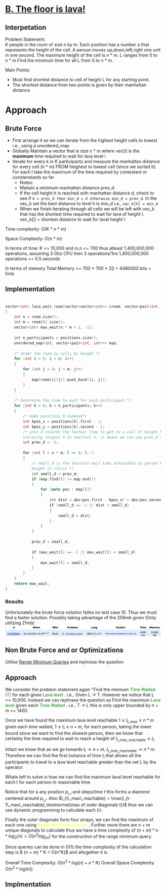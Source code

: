 # [B. The floor is lava!](https://codeforces.com/gym/104782/problem/B)

## Interpetation
Problem Statement: <br>
K people in the room of size n by m. Each position has a number a that represents the height of the cell. A person moves up,down,left,right one unit in one second. The maximum height of the cell is n * m. L ranges from 0 to n * m
Find the minimum time for all L from 0 to n * m.

Main Points:
- Must find shortest distance to cell of height L for any starting point. 
- The shortest distance from two points is given by their manhattan distance

# Approach
## Brute Force
- First arrange it so we can iterate from the highest height cells to lowest i.e., using a unordered_map
- Globally Maintain a vector that is size n * m where vec[i] is the <b>maximum</b> time required to wait for lava level i
- Iterate for every k in K participants and measure the manhattan distance for every cell (n * m) FROM heighest to lowest cell (since we sorted it). For each l take the maximum of the time required by contestant or constenstants so far
    - Notes:
    - Maitain a minimum manhattan distance prev_d
    - If the cell height h is reached with manhattan distance d, check to see if `d < prev_d then min_d = d otherwise min_d = prev_d`. In the vec_k set the best distance to level h is min_d i.e., `vec_k[h] = min_d`
    - When we finish iterating through all cells we will be left with vec_k that has the shortest time required to wait for lava of height l. vec_k[l] = shortest distance to wait for laval height l


Time complexity: O(K * n * m)

Space Complexity: O(n * m)

In terms of time:
K <= 10,000 and m,n <= 700 thus atleast 1,400,000,000 operations, assuming 3 Ghz CPU then 3 operations/1ns  1,400,000,000 operations <= 0.5 seconds 

In terms of memory Total Memory >= 700 * 700 * 32 = 4480000 bits = 5mb

## Implementation

```C++

vector<int> lava_wait_room(vector<vector<int>> &room, vector<pair<int, int>> &positions)
{
    int n = room.size();
    int m = room[0].size();
    vector<int> max_wait(n * m + 1, -1);

    int n_participants = positions.size();
    unordered_map<int, vector<pair<int, int>>> map;

    /* Order the room by cells by height */
    for (int i = 0; i < n; i++)
    {
        for (int j = 0; j < m; j++)
        {
            map[room[i][j]].push_back({i, j});
        }
    }

    /* Determine the time to wait for each participant */
    for (int k = 0; k < n_participants; k++)
    {
        /* make positions 0-indexed*/
        int kpos_x = positions[k].first - 1;
        int kpos_y = positions[k].second - 1;
        /* prev_d records the fastest time to get to a cell of height h, since we are
        iterating largest h to smallest h, it means we can use prev_d for the current h */
        int prev_d = -1;

        for (int l = n * m; l >= 0; l--)
        {
            /* small_d is the shortest wait time achievable by person k to get to a cell of
            height it->first */
            int small_d = prev_d;
            if (map.find(l) != map.end())
            {
                for (auto pos : map[l])
                {
                    int dist = abs(pos.first - kpos_x) + abs(pos.second - kpos_y);
                    if (small_d == -1 || dist < small_d)
                    {
                        small_d = dist;
                    }
                }
            }

            prev_d = small_d;

            if (max_wait[l] == -1 || max_wait[l] < small_d)
            {
                max_wait[l] = small_d;
            }
        }
    }
    return max_wait;
}
```

###  Results 
Unfortunately the brute force solution failes on test case 10. Thus we must find a faster solution. Possibly taking advantage of the 256mb given (Only utilizing 21mb)
![brute_force_floor](./brute_force_floor_lava.png)



## Non Brute Force and or Optimizations
Utilise [Range Minimum Queries](https://en.wikipedia.org/wiki/Range_minimum_query) and rephrase the question

## Approach 

We consider the problem statement again "Find the minmum <span style="color:green">Time Waited (T)</span> for each given <span style="color:green"> Lava level </span>.
i.e., Given L -> T. However we notice that L <= 10,000. Instead we can rephrase the question as Find the maximum <span style="color:green"> Lava level </span> given each <span style="color:green"> Time Waited </span>. i.e., T -> L this is only upper bounded by n + m <= 1400.


Once we have found the maximum lava level reachable $1 \leq l_{t\_max} \leq n * m$ given each time waited, $1 \leq t_i \leq n + m$, for each person, taking the lower bound since we want to find the slowest person, then we know that certainly the time required to wait to reach a height of  $l_{t\_max\_reachable}  \leq t_i$.

Infact we know that as we go towards $t_i \rightarrow n + m$, $l_{t\_max\_reachable} \rightarrow n * m$. Therefore we can find the first instance of time $t_i$ that allows all the participants to travel to a  lava level reachable greater than the set L by the operator.

Whats left to solve is how we can find the maximum laval level reachable for each t for each person in reasonable time

Notice that for a any position $p_{i,j}$ and steps/time $t$ this forms a diamond centered around $p_{i,j}$. Also $l_{t\_max\_reachable} = \max(l_{t-1\_max\_reachable},\textnormal{max of outer diagonals t})$ thus we can use dynamic programming to calculate each $t/r$.

Finally the outer diagonals form four arrays, we can find the maximum of each one using <span style="color:yellow">Range Minimum Queries.</span>. Further more there are n + m unique diagonals to calculate thus we have a time complexity of $(n + m)*n*log_2(n) =  O(n^2 log_(n))$ for the construction of the range minimum query.

Since queries can be done in $O(1)$ the time complexity of the calculation step is $ (n + m) * K = O(n*K)$ and altogether it is

 Overall Time Complexity: $O(n^2*log(n) + n*K)$
 Overall Space Complexity: $O(n^2*log(n))$
## Implmentation
